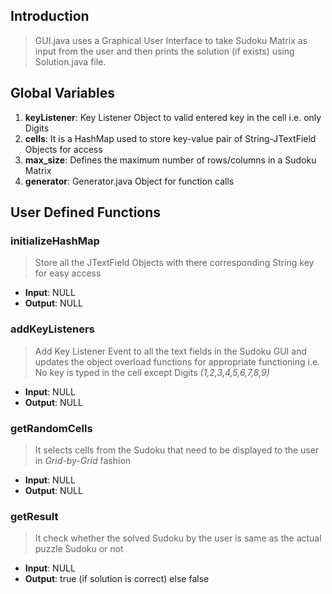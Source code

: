 ## Introduction
> GUI.java uses a Graphical User Interface to take Sudoku Matrix as input from the user and then prints the solution (if exists) using Solution.java file.

## Global Variables
1. **keyListener**: Key Listener Object to valid entered key in the cell i.e. only Digits
2. **cells**: It is a HashMap used to store key-value pair of String-JTextField Objects for access
3. **max_size**: Defines the maximum number of rows/columns in a Sudoku Matrix
4. **generator**: Generator.java Object for function calls

## User Defined Functions
### initializeHashMap
> Store all the JTextField Objects with there corresponding String key for easy access
- **Input**: NULL
- **Output**: NULL

### addKeyListeners
> Add Key Listener Event to all the text fields in the Sudoku GUI and updates the object overload functions for appropriate functioning i.e. No key is typed in the cell except Digits *(1,2,3,4,5,6,7,8,9)*
- **Input**: NULL
- **Output**: NULL

### getRandomCells
> It selects cells from the Sudoku that need to be displayed to the user in *Grid-by-Grid* fashion
- **Input**: NULL
- **Output**: NULL

### getResult
> It check whether the solved Sudoku by the user is same as the actual puzzle Sudoku or not
- **Input**: NULL
- **Output**: true (if solution is correct) else false